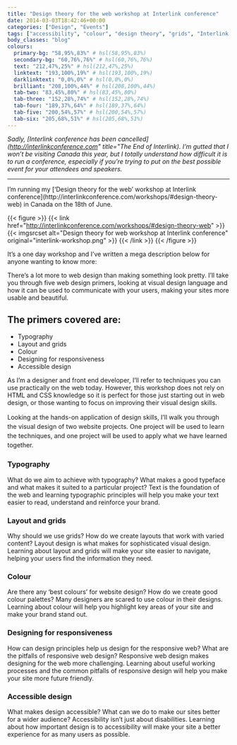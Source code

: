 ```yaml
---
title: "Design theory for the web workshop at Interlink conference"
date: 2014-03-03T18:42:46+00:00
categories: ["Design", "Events"]
tags: ["accessibility", "colour", "design theory", "grids", "Interlink conference", "layout", "responsive web design", "typography", "workshop"]
body_classes: "blog"
colours:
  primary-bg: "58,95%,83%" # hsl(58,95%,83%)
  secondary-bg: "60,76%,76%" # hsl(60,76%,76%)
  text: "212,47%,25%" # hsl(212,47%,25%)
  linktext: "193,100%,19%" # hsl(193,100%,19%)
  darklinktext: "0,0%,0%" # hsl(0,0%,0%)
  brilliant: "208,100%,44%" # hsl(208,100%,44%)
  tab-two: "83,45%,80%" # hsl(83,45%,80%)
  tab-three: "152,28%,74%" # hsl(152,28%,74%)
  tab-four: "189,37%,64%" # hsl(189,37%,64%)
  tab-five: "200,54%,57%" # hsl(200,54%,57%)
  tab-six: "205,68%,51%" # hsl(205,68%,51%)
---
```


*Sadly, [Interlink conference has been cancelled](http://interlinkconference.com" title="The End of Interlink). I’m gutted that I won’t be visiting Canada this year, but I totally understand how difficult it is to run a conference, especially if you’re trying to put on the best possible event for your attendees and speakers.*

<hr/>
I’m running my [‘Design theory for the web’ workshop at Interlink conference](http://interlinkconference.com/workshops/#design-theory-web) in Canada on the 18th of June.

{{< figure >}}
  {{< link href="http://interlinkconference.com/workshops/#design-theory-web" >}}
  	{{< imgsrcset alt="Design theory for web workshop at Interlink conference" original="interlink-workshop.png" >}}
  {{< /link >}}
{{< /figure >}}

It’s a one day workshop and I’ve written a mega description below for anyone wanting to know more:

There’s a lot more to web design than making something look pretty. I’ll take you through five web design primers, looking at visual design language and how it can be used to communicate with your users, making your sites more usable and beautiful.

## The primers covered are:

* Typography
* Layout and grids
* Colour
* Designing for responsiveness
* Accessible design

As I’m a designer and front end developer, I’ll refer to techniques you can use practically on the web today. However, this workshop does not rely on HTML and CSS knowledge so it is perfect for those just starting out in web design, or those wanting to focus on improving their visual design skills.

<span style="line-height: 1.5em;">Looking at the hands-on application of design skills, I’ll walk you through the visual design of two website projects. One project will be used to learn the techniques, and one project will be used to apply what we have learned together.</span>

### Typography

What do we aim to achieve with typography? What makes a good typeface and what makes it suited to a particular project? Text is the foundation of the web and learning typographic principles will help you make your text easier to read, understand and reinforce your brand.

### Layout and grids

Why should we use grids? How do we create layouts that work with varied content? Layout design is what makes for sophisticated visual design. Learning about layout and grids will make your site easier to navigate, helping your users find the information they need.

### Colour

Are there any ‘best colours’ for website design? How do we create good colour palettes? Many designers are scared to use colour in their designs. Learning about colour will help you highlight key areas of your site and make your brand stand out.

### Designing for responsiveness

How can design principles help us design for the responsive web? What are the pitfalls of responsive web design? Responsive web design makes designing for the web more challenging. Learning about useful working processes and the common pitfalls of responsive design will help you make your site more future friendly.

### Accessible design

What makes design accessible? What can we do to make our sites better for a wider audience? Accessibility isn’t just about disabilities. Learning about how important design is to accessibility will make your site a better experience for as many users as possible.

	
